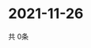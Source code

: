 # 2021-11-26
  共 0条

  <!-- BEGIN -->
  <!-- 最后更新时间Fri Nov 26 2021 06:06:07 GMT+0000 (Coordinated Universal Time) -->
  
  <!-- END -->
  
  